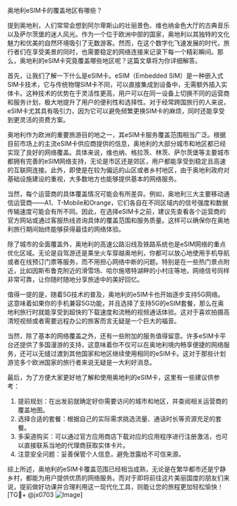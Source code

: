 奥地利eSIM卡的覆盖地区有哪些？

提到奥地利，人们常常会想到阿尔卑斯山的壮丽景色、维也纳金色大厅的古典音乐以及萨尔茨堡的迷人风光。作为一个位于欧洲中部的国家，奥地利以其独特的文化魅力和优美的自然环境吸引了无数游客。然而，在这个数字化飞速发展的时代，旅行者们在享受美景的同时，也需要稳定的网络连接来记录下每一个精彩瞬间。那么，奥地利的eSIM卡究竟覆盖哪些地区呢？这篇文章将为你详细解答。

首先，让我们了解一下什么是eSIM卡。eSIM（Embedded SIM）是一种嵌入式SIM卡技术，它与传统物理SIM卡不同，可以直接集成到设备中，无需额外插入实体卡。这种技术的优势在于灵活性更高，用户可以在同一设备上切换不同的运营商和服务计划，极大地提升了用户的便利性和选择性。对于经常跨国旅行的人来说，eSIM卡尤其具有吸引力，因为它可以避免频繁更换SIM卡的麻烦，同时还能享受到更灵活的资费方案。

奥地利作为欧洲的重要旅游目的地之一，其eSIM卡服务覆盖范围相当广泛。根据目前市场上的主流eSIM卡供应商提供的信息，奥地利的大部分城市和地区都已经实现了良好的网络覆盖。具体来说，维也纳、格拉茨、林茨、萨尔茨堡等主要城市都拥有完善的eSIM网络支持，无论是市区还是郊区，用户都能享受到稳定且高速的互联网连接。此外，即使是在较为偏远的山区或者乡村地区，由于奥地利政府对基础设施建设的重视，大多数地方也能够提供基本的网络服务。

当然，每个运营商的具体覆盖情况可能会有所差异。例如，奥地利三大主要移动通信运营商——A1、T-Mobile和Orange，它们各自在不同区域内的信号强度和数据传输速度可能会有所不同。因此，在选择eSIM卡之前，建议先查看各个运营商的官方网站或通过客服热线咨询具体的覆盖范围和服务质量。这样可以确保你在奥地利旅行期间始终能够获得最佳的网络体验。

除了城市的全面覆盖外，奥地利的高速公路沿线及铁路系统也是eSIM网络的重点优化区域。无论是自驾游还是乘坐火车穿越奥地利，你都可以放心地使用手机导航或者在线预订门票等服务，而不用担心网络中断的问题。特别是在一些热门景点附近，比如因斯布鲁克附近的滑雪场、哈尔施塔特湖畔的小村庄等地，网络信号同样非常可靠，让你随时随地分享旅途中的美好回忆。

值得一提的是，随着5G技术的普及，奥地利的eSIM卡也开始逐步支持5G网络。这意味着如果你的手机兼容5G功能，并且选择了支持5G的eSIM套餐，那么在奥地利旅行时就能享受到超快的下载速度和流畅的视频通话体验。这对于喜欢拍摄高清短视频或者需要远程办公的旅客而言无疑是一个巨大的福音。

当然，除了基本的网络覆盖之外，还有一些附加的服务值得留意。许多eSIM卡平台还提供了多国漫游的支持，这意味着你不仅可以在奥地利境内畅享便捷的网络服务，还可以无缝过渡到其他国家和地区继续使用相同的eSIM卡。这对于那些计划游览多个欧洲国家的旅行者来说无疑是一大利好消息。

最后，为了方便大家更好地了解和使用奥地利的eSIM卡，这里有一些建议供参考：

1. 提前规划：在出发前就确定好你需要访问的城市和地区，并查阅相关运营商的覆盖地图。
2. 选择合适的套餐：根据自己的实际需求挑选流量、通话时长等资源充足的套餐。
3. 多渠道购买：可以通过官方应用商店下载对应的应用程序进行注册激活，也可以直接联系当地的代理商获取实体卡片。
4. 注意安全问题：妥善保管个人信息，避免泄露给不可信来源。

综上所述，奥地利的eSIM卡覆盖范围已经相当成熟，无论是在繁华都市还是宁静乡村，都能为用户提供优质的网络服务。而对于即将前往这片美丽国度的朋友们来说，提前做好功课并合理利用这一现代化工具，则能让您的旅程更加轻松愉快！[TG💪+ @jx0703 ![Image](https://github.com/user-attachments/assets/dbca1d08-cadb-493c-b0ec-ad6f7a83f270)]